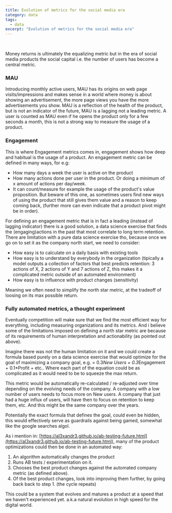 ```yaml
---
title: Evolution of metrics for the social media era
category: data
tags:
  - data
excerpt: "Evolution of metrics for the social media era"
---
```


<br>

Money returns is ultimately the equalizing metric but in the era of social media products the social capital i.e. the number of users has become a central metric.


### MAU

Introducing monthly active users, MAU has its origins on web page visits/impressions and makes sense in a world where money is about showing an advertisement, the more page views you have the more advertisements you show. MAU is a reflection of the health of the product, but is not an indicator of the future, MAU is a lagging not a leading metric. A user is counted as MAU even if he opens the product only for a few seconds a month, this is not a strong way to measure the usage of a product.


### Engagement

This is where Engagement metrics comes in, engagement shows how deep and habitual is the usage of a product. An engagement metric can be defined in many ways, for e.g:

- How many days a week the user is active on the product
- How many actions done per user in the product. Or doing a minimum of x amount of actions per day/week.
- It can count/measure for example the usage of the product's value proposition. But beware of this one, as sometimes users find new ways of using the product that still gives them value and a reason to keep coming back, (further more can even indicate that a product pivot might be in order).

For defining an engagement metric that is in fact a leading (instead of lagging indicator) there is a good solution, a data science exercise that finds the (engaging)actions in the past that most correlate to long term retention. There are limitation with a pure data science exercise tho, because once we go on to set it as the company north start, we need to consider: 
- How easy is to calculate on a daily basis with existing tools
- How easy is to understand by everybody in the organization (tipically a model outputs a collection of factors that best predicts retention: 3 actions of X, 2 actions of Y and 7 actions of Z, this makes it a complicated metric outside of an automated environment)
- How easy is to influence with product changes (sensitivity)

Meaning we often need to simplify the north star metric, at the tradeoff of loosing on its max possible return.

### Fully automated metrics, a thought experiment

Eventually competition will make sure that we find the most efficient way for everything, including measuring organizations and its metrics.
And i believe some of the limitations imposed on defining a north star metric are because of its requirements of human interpretation and actionability (as pointed out above).

Imagine there was not the human limitation on it and we could create a formula based purely on a data science exercise that would optimize for the goal of maximizing a company goal, e.g. = 0.3*New Users + 0.3*Engagement + 0.1*Profit + etc..
Where each part of the equation could be as complicated as it would need to be to squeeze the max return.

This metric would be automatically re-calculated / re-adjusted over time depending on the evolving needs of the company. A company with a low number of users needs to focus more on New users. A company that just had a huge influx of users, will have then to focus on retention to keep them, etc. And this might be the same company over the years.

Potentially the exact formula that defines the goal, could even be hidden, this would effectively serve as guardrails against being  gamed, somewhat like the google searches algol.

As i mention in: [https://al3xandr3.github.io/ab-testing-future.html](https://al3xandr3.github.io/ab-testing-future.html), many of the product optimizations could then be done in an automated way:
1. An algorithm automatically changes the product 
2. Runs AB tests / experimentation on it. 
3. Chooses the best product changes against the automated company metric (as defined above). 
4. Of the best product changes, look into improving them further, by going back back to step 1. (the cycle repeats)

This could be a system that evolves and matures a product at a speed that we haven't experienced yet. a.k.a natural evolution in high speed for the digital world.

<br>
<br>
